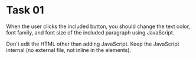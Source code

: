 # Task 01

When the user clicks the included button, you should change the text color, font family, and font size of the included paragraph using JavaScript.

Don't edit the HTML other than adding JavaScript.
Keep the JavaScript internal (no external file, not inline in the elements).
